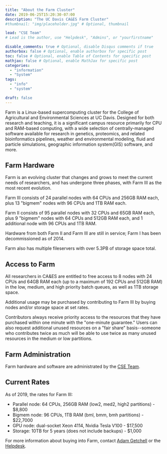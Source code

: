 ```yaml
---
title: "About the Farm Cluster"
date: 2019-06-25T15:20:30-07:00
description: "The UC Davis CA&ES Farm Cluster"
#thumbnail: "img/placeholder.jpg" # Optional, thumbnail

lead: "CSE Team" 
# Lead is the author, use "Helpdesk", "Admins", or "yourfirstname"

disable_comments: true # Optional, disable Disqus comments if true
authorbox: false # Optional, enable authorbox for specific post
toc: false # Optional, enable Table of Contents for specific post
mathjax: false # Optional, enable MathJax for specific post
categories:
  - "information"
  - "System"
tags:
  - "info"
  - "system"

draft: false
---
```

Farm is a Linux-based supercomputing cluster for the College of Agricultural and Environmental Sciences at UC Davis. Designed for
both research and teaching, it is a significant campus resource primarily for CPU and RAM-based computing, with a wide selection
of centrally-managed software available for research in genetics, proteomics, and related bioinformatics pipelines, weather 
and environmental modeling, fluid and particle simulations, geographic information system(GIS) software, and more. 

<!--more-->

Farm Hardware
------------
Farm is an evolving cluster that changes and grows to meet the current needs of researchers, and has undergone three phases, 
with Farm III as the most recent evolution. 

Farm III consists of 24 parallel nodes with 64 CPUs and 256GB RAM each, plus 13 "bigmem" nodes with 96 CPUs and
1TB RAM each. 

Farm II consists of 95 parallel nodes with 32 CPUs and 65GB RAM each, plus 9 "bigmem" nodes with 64 CPUs and 512GB RAM each,
and 1 additional node with 96 CPUs and 1TB RAM. 

Hardware from both Farm II and Farm III are still in service; Farm I has been decommissioned as of 2014.

Farm also has multiple fileservers with over 5.3PB of storage space total.

Access to Farm 
--------------
All researchers in CA&ES are entitled to free access to 8 nodes with 24 CPUs and 64GB RAM each (up to a maximum
of 192 CPUs and 512GB RAM) in the low, medium, and high priority batch queues, as well as 1TB storage space. 

Additional usage may be purchased by contributing to Farm III by buying nodes and/or storage space at set rates.

Contributors always receive priority access to the resources that they have purchased within one minute with the
"one-minute guarantee." Users can also request additional unused resources on a "fair share" basis--someone 
who contributes twice as much will be able to use twice as many unused resources in the medium or low partitions.

Farm Administration
-------------------
Farm hardware and software are administrated by the [CSE Team](http://ceylon.cse.ucdavis.edu/posts/about/).


Current Rates
-------------
As of 2019, the rates for Farm III:

* Parallel node: 64 CPUs, 256GB RAM (low2, med2, high2 partitions) - $8,800
* Bigmem node: 96 CPUs, 1TB RAM (bml, bmm, bmh partitions) - $22,7000
* GPU node: dual-socket Xeon 4114, Nvidia Tesla V100 - $17,500
* Storage: 10TB for 5 years (does not include backups) - $1,000

For more information about buying into Farm, contact [Adam Getchell](mailto://acgetchell@ucdavis.edu) or the [Helpdesk](mailto://help@cse.ucdavis.edu).


